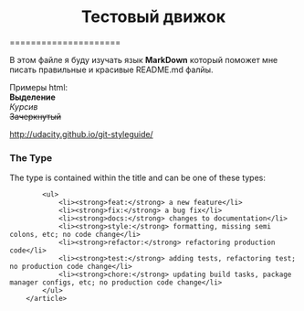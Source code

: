 <h1 align="center">Тестовый движок</h1>
=====================

В этом файле я буду изучать язык **MarkDown** который поможет мне писать правильные и красивые README.md фалйы.


<p>Примеры html:
<br><strong>Выделение</strong>
<br><em>Курсив</em>
<br><del>Зачеркнутый</del>
</p>


http://udacity.github.io/git-styleguide/

<article>
            <h3>The Type</h3>
            <p>The type is contained within the title and can be one of these types:</p>

            <ul>
                <li><strong>feat:</strong> a new feature</li>
                <li><strong>fix:</strong> a bug fix</li>
                <li><strong>docs:</strong> changes to documentation</li>
                <li><strong>style:</strong> formatting, missing semi colons, etc; no code change</li>
                <li><strong>refactor:</strong> refactoring production code</li>
                <li><strong>test:</strong> adding tests, refactoring test; no production code change</li>
                <li><strong>chore:</strong> updating build tasks, package manager configs, etc; no production code change</li>
            </ul>
        </article>
